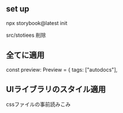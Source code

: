 ## set up

npx storybook@latest init

src/stotiees 削除

## 全てに適用

const preview: Preview = {
tags: ["autodocs"],

## UIライブラリのスタイル適用

cssファイルの事前読みこみ

